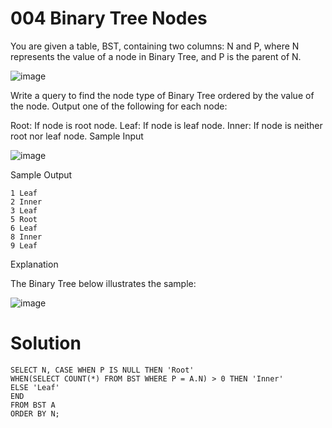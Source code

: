 # 004 Binary Tree Nodes

You are given a table, BST, containing two columns: N and P, where N represents the value of a node in Binary Tree, and P is the parent of N.

![image](https://github.com/anaswick/my_portfolio/assets/24541471/9824c259-2178-4a15-bd4c-b908eef803d1)

Write a query to find the node type of Binary Tree ordered by the value of the node. Output one of the following for each node:

Root: If node is root node.
Leaf: If node is leaf node.
Inner: If node is neither root nor leaf node.
Sample Input

![image](https://github.com/anaswick/my_portfolio/assets/24541471/bf0af35a-a957-4625-a918-6c2832c659f4)

Sample Output
```
1 Leaf
2 Inner
3 Leaf
5 Root
6 Leaf
8 Inner
9 Leaf
```

Explanation

The Binary Tree below illustrates the sample:

![image](https://github.com/anaswick/my_portfolio/assets/24541471/8f33d976-76c6-464d-90a1-fcde836ad13f)

# Solution
```
SELECT N, CASE WHEN P IS NULL THEN 'Root' 
WHEN(SELECT COUNT(*) FROM BST WHERE P = A.N) > 0 THEN 'Inner'
ELSE 'Leaf'
END
FROM BST A
ORDER BY N;
```
